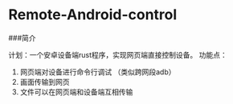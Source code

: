 # Remote-Android-control

###简介

计划：一个安卓设备端rust程序，实现网页端直接控制设备。
功能点： 
1. 网页端对设备进行命令行调试 （类似跨网段adb）
2. 画面传输到网页
3. 文件可以在网页端和设备端互相传输

